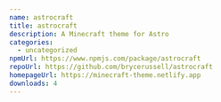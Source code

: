 ```yaml
---
name: astrocraft
title: astrocraft
description: A Minecraft theme for Astro
categories:
  - uncategorized
npmUrl: https://www.npmjs.com/package/astrocraft
repoUrl: https://github.com/brycerussell/astrocraft
homepageUrl: https://minecraft-theme.netlify.app
downloads: 4
---
```

